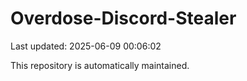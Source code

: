 # Overdose-Discord-Stealer

Last updated: 2025-06-09 00:06:02

This repository is automatically maintained.
